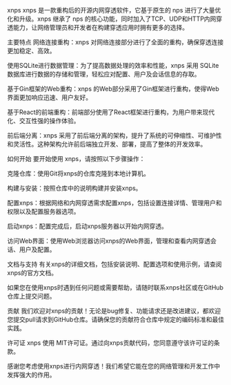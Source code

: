 xnps
xnps 是一款重构后的开源内网穿透软件，它基于原生的 nps 进行了大量优化和升级。xnps 继承了 nps 的核心功能，同时加入了TCP、UDP和HTTP内网穿透能力，让网络管理员和开发者在构建穿透应用时拥有更多的选择。

主要特点
网络连接重构：xnps 对网络连接部分进行了全面的重构，确保穿透连接更加稳定、高效。

使用SQLite进行数据管理：为了提高数据处理的效率和性能，xnps 采用 SQLite 数据库进行数据的存储和管理，轻松应对配置、用户及会话信息的存取。

基于Gin框架的Web重构：xnps 的Web部分采用了Gin框架进行重构，使得Web界面更加响应迅速、用户友好。

基于React的前端重构：前端部分使用了React框架进行重构，为用户带来现代化、交互性强的操作体验。

前后端分离：xnps 采用了前后端分离的架构，提升了系统的可伸缩性、可维护性和灵活性。这种架构允许前后端独立开发、部署，提高了整体的开发效率。

如何开始
要开始使用 xnps，请按照以下步骤操作：

克隆仓库：使用Git将xnps的仓库克隆到本地计算机。

构建与安装：按照仓库中的说明构建并安装xnps。

配置xnps：根据网络和内网穿透需求配置xnps，包括设置连接详情、管理用户和权限以及配置服务器选项。

启动xnps：配置完成后，启动xnps服务器以开始内网穿透。

访问Web界面：使用Web浏览器访问xnps的Web界面，管理和查看内网穿透会话、用户及配置。

文档与支持
有关xnps的详细文档，包括安装说明、配置选项和使用示例，请查阅xnps的官方文档。

如果您在使用xnps时遇到任何问题或需要帮助，请随时联系xnps社区或在GitHub仓库上提交问题。

贡献
我们欢迎对xnps的贡献！无论是bug修复、功能请求还是改进建议，都欢迎您提交pull请求到GitHub仓库。请确保您的贡献符合仓库中规定的编码标准和最佳实践。

许可证
xnps 使用 MIT许可证。通过向xnps贡献代码，您同意遵守该许可证的条款。

感谢您考虑使用xnps进行内网穿透！我们希望它能在您的网络管理和开发工作中发挥强大的作用。